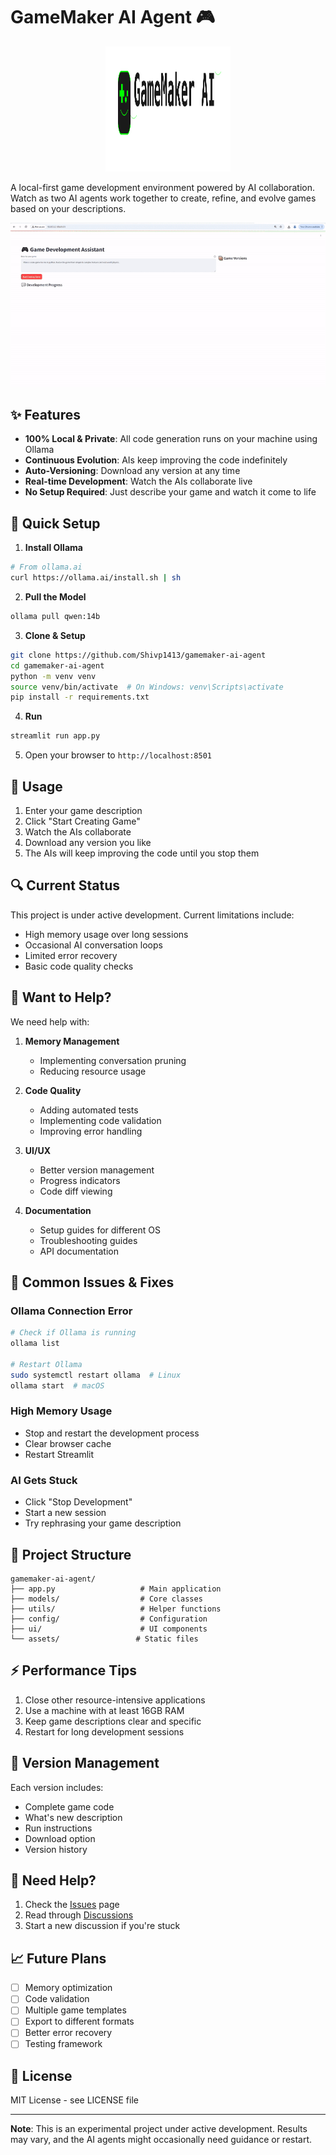 # GameMaker AI Agent 🎮 

<div align="center">
  <img src="assets/icon.svg" width="200" height="200" alt="GameMaker AI Logo">
</div>

A local-first game development environment powered by AI collaboration. Watch as two AI agents work together to create, refine, and evolve games based on your descriptions.

![Demo](assets/demo.gif)

## ✨ Features

- **100% Local & Private**: All code generation runs on your machine using Ollama
- **Continuous Evolution**: AIs keep improving the code indefinitely
- **Auto-Versioning**: Download any version at any time
- **Real-time Development**: Watch the AIs collaborate live
- **No Setup Required**: Just describe your game and watch it come to life

## 🚀 Quick Setup

1. **Install Ollama**
```bash
# From ollama.ai
curl https://ollama.ai/install.sh | sh
```

2. **Pull the Model**
```bash
ollama pull qwen:14b
```

3. **Clone & Setup**
```bash
git clone https://github.com/Shivp1413/gamemaker-ai-agent
cd gamemaker-ai-agent
python -m venv venv
source venv/bin/activate  # On Windows: venv\Scripts\activate
pip install -r requirements.txt
```

4. **Run**
```bash
streamlit run app.py
```

5. Open your browser to `http://localhost:8501`

## 🎯 Usage

1. Enter your game description
2. Click "Start Creating Game"
3. Watch the AIs collaborate
4. Download any version you like
5. The AIs will keep improving the code until you stop them

## 🔍 Current Status

This project is under active development. Current limitations include:

- High memory usage over long sessions
- Occasional AI conversation loops
- Limited error recovery
- Basic code quality checks

## 🤝 Want to Help?

We need help with:

1. **Memory Management**
   - Implementing conversation pruning
   - Reducing resource usage

2. **Code Quality**
   - Adding automated tests
   - Implementing code validation
   - Improving error handling

3. **UI/UX**
   - Better version management
   - Progress indicators
   - Code diff viewing

4. **Documentation**
   - Setup guides for different OS
   - Troubleshooting guides
   - API documentation

## 🐛 Common Issues & Fixes

### Ollama Connection Error
```bash
# Check if Ollama is running
ollama list

# Restart Ollama
sudo systemctl restart ollama  # Linux
ollama start  # macOS
```

### High Memory Usage
- Stop and restart the development process
- Clear browser cache
- Restart Streamlit

### AI Gets Stuck
- Click "Stop Development"
- Start a new session
- Try rephrasing your game description

## 📁 Project Structure
```
gamemaker-ai-agent/
├── app.py                   # Main application
├── models/                  # Core classes
├── utils/                   # Helper functions
├── config/                  # Configuration
├── ui/                      # UI components
└── assets/                 # Static files
```

## ⚡ Performance Tips

1. Close other resource-intensive applications
2. Use a machine with at least 16GB RAM
3. Keep game descriptions clear and specific
4. Restart for long development sessions

## 🔄 Version Management

Each version includes:
- Complete game code
- What's new description
- Run instructions
- Download option
- Version history

## 🛟 Need Help?

1. Check the [Issues](https://github.com/Shivp1413/gamemaker-ai-agent/issues) page
2. Read through [Discussions](https://github.com/Shivp1413/gamemaker-ai-agent/discussions)
3. Start a new discussion if you're stuck

## 📈 Future Plans

- [ ] Memory optimization
- [ ] Code validation
- [ ] Multiple game templates
- [ ] Export to different formats
- [ ] Better error recovery
- [ ] Testing framework

## 📝 License

MIT License - see LICENSE file

---

**Note**: This is an experimental project under active development. Results may vary, and the AI agents might occasionally need guidance or restart.